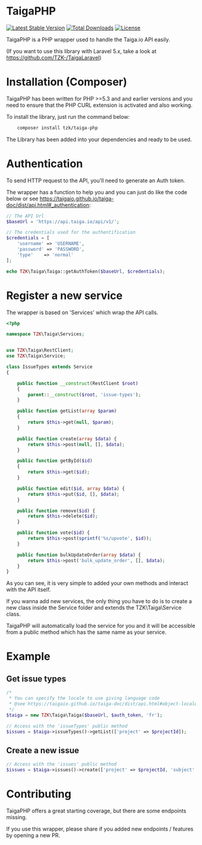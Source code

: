# TaigaPHP

[![Latest Stable Version](https://poser.pugx.org/tzk/taiga-php/version)](https://packagist.org/packages/tzk/taiga-php) [![Total Downloads](https://poser.pugx.org/tzk/taiga-php/downloads)](https://packagist.org/packages/tzk/taiga-php) [![License](https://poser.pugx.org/tzk/taiga-php/license)](https://packagist.org/packages/tzk/taiga-php)


TaigaPHP is a PHP wrapper used to handle the Taiga.io API easily.

(If you want to use this library with Laravel 5.x, take a look at https://github.com/TZK-/TaigaLaravel)

# Installation (Composer)

TaigaPHP has been written for PHP >=5.3 and and earlier versions and you need to ensure that the PHP CURL extension is activated and also working.

To install the library, just run the command below:
```sh
    composer install tzk/taiga-php
```
The Library has been added into your dependencies and ready to be used.

# Authentication

To send HTTP request to the API, you'll need to generate an Auth token.

The wrapper has a function to help you and you can just do like the code below or see https://taigaio.github.io/taiga-doc/dist/api.html#_authentication:
```php
// The API Url
$baseUrl = 'https://api.taiga.io/api/v1/';

// The credentials used for the authentification
$credentials = [
    'username' => 'USERNAME',
    'password' => 'PASSWORD',
    'type'    => 'normal'
];

echo TZK\Taiga\Taiga::getAuthToken($baseUrl, $credentials);
```

# Register a new service

The wrapper is based on 'Services' which wrap the API calls.
```php
<?php

namespace TZK\Taiga\Services;


use TZK\Taiga\RestClient;
use TZK\Taiga\Service;

class IssueTypes extends Service
{

    public function __construct(RestClient $root)
    {
        parent::__construct($root, 'issue-types');
    }

    public function getList(array $param)
    {
        return $this->get(null, $param);
    }

    public function create(array $data) {
        return $this->post(null, [], $data);
    }

    public function getById($id)
    {
        return $this->get($id);
    }

    public function edit($id, array $data) {
        return $this->put($id, [], $data);
    }

    public function remove($id) {
        return $this->delete($id);
    }

    public function vote($id) {
        return $this->post(sprintf('%s/upvote', $id));
    }

    public function bulkUpdateOrder(array $data) {
        return $this->post('bulk_update_order', [], $data);
    }
}
```
As you can see, it is very simple to added your own methods and interact with the API itself.

If you wanna add new services, the only thing you have to do is to create a new class inside the Service folder and extends the TZK\Taiga\Service class.

TaigaPHP will automatically load the service for you and it will be accessible from a public method which has the same name as your service.

# Example

## Get issue types
```php
/* 
 * You can specify the locale to use giving language code
 * @see https://taigaio.github.io/taiga-doc/dist/api.html#object-locale-detail
 */
$taiga = new TZK\Taiga\Taiga($baseUrl, $auth_token, 'fr');

// Access with the 'issueTypes' public method
$issues = $taiga->issueTypes()->getList(['project' => $projectId]);
```
## Create a new issue
```php
// Access with the 'issues' public method
$issues = $taiga->issues()->create(['project' => $projectId, 'subject' => 'My super issue']);
```
# Contributing

TaigaPHP offers a great starting coverage, but there are some endpoints missing. 

If you use this wrapper, please share if you added new endpoints / features by opening a new PR.

